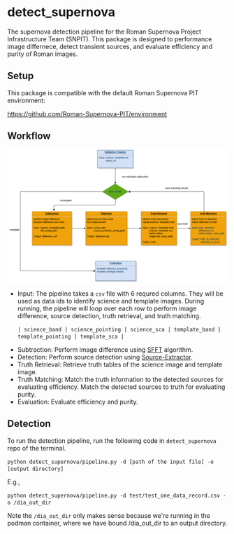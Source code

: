 # detect_supernova 

The supernova detection pipeline for the Roman Supernova Project Infrastructure Team (SNPIT). This package is designed to performance image differnece, detect transient sources, and evaluate efficiency and purity of Roman images.

## Setup

This package is compatible with the default Roman Supernova PIT environment:

https://github.com/Roman-Supernova-PIT/environment

## Workflow 
<img src="pipeline/workflow.png" alt="Workflow of the detection pipeline." style="width:800px; height:auto;">

- Input: The pipeline takes a `csv` file with 6 requred columns. They will be used as data ids to identify science and template images. During running, the pipeline will loop over each row to perform image difference, source detection, truth retrieval, and truth matching.
  ```
  | science_band | science_pointing | science_sca | template_band | template_pointing | template_sca |
  ```
- Subtraction: Perform image difference using [SFFT](https://github.com/thomasvrussell/sfft) algorithm.
- Detection: Perform source detection using [Source-Extractor](https://sextractor.readthedocs.io/en/latest/Introduction.html).
- Truth Retrieval: Retrieve truth tables of the science image and template image.
- Truth Matching: Match the truth information to the detected sources for evaluating efficiency. Match the detected sources to truth for evaluating purity.
- Evaluation: Evaluate efficiency and purity.

## Detection

To run the detection pipeline, run the following code in `detect_supernova` repo of the terminal.
```
python detect_supernova/pipeline.py -d [path of the input file] -o [output directory]
```

E.g.,
```
python detect_supernova/pipeline.py -d test/test_one_data_record.csv -o /dia_out_dir
```

Note the `/dia_out_dir` only makes sense because we're running in the podman container, where we have bound /dia_out_dir to an output directory.

